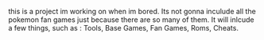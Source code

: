 this is a project im working on when im bored. Its not gonna inculude all the pokemon fan games just because there are so many of them. It will inlcude a few things, such as : Tools, Base Games, Fan Games, Roms, Cheats.
